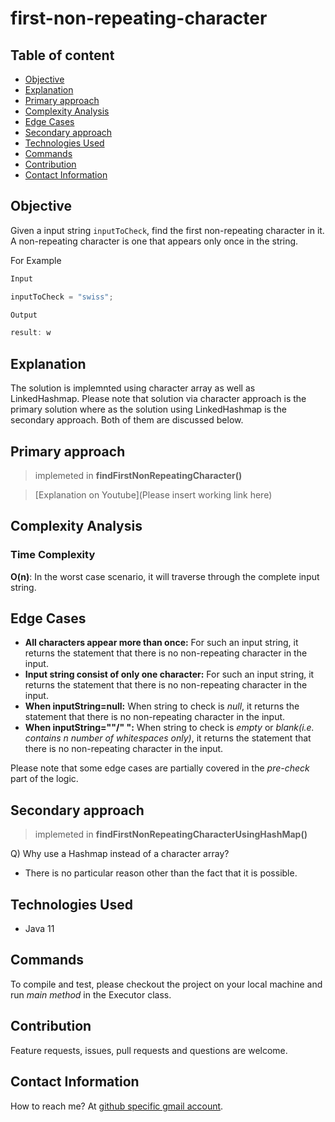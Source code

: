 # first-non-repeating-character

## Table of content

- [Objective](#objective)
- [Explanation](#explanation)
- [Primary approach](#primary-approach)
- [Complexity Analysis](#complexity-analysis)
- [Edge Cases](#edge-cases)
- [Secondary approach](#secondary-approach)
- [Technologies Used](#technologies-used)
- [Commands](#commands)
- [Contribution](#contribution)
- [Contact Information](#contact-information)

## Objective

Given a input string `inputToCheck`, find the first non-repeating character in it. A non-repeating character is one that appears only once in the string.

For Example

```java
Input

inputToCheck = "swiss";

Output

result: w
```

## Explanation

The solution is implemnted using character array as well as LinkedHashmap. Please note that solution via character approach is the primary solution where as the solution using LinkedHashmap is the secondary approach. Both of them are discussed below.

## Primary approach

> implemeted in **findFirstNonRepeatingCharacter()**

> [Explanation on Youtube](Please insert working link here)

## Complexity Analysis

### Time Complexity

**O(n)**: In the worst case scenario, it will traverse through the complete input string.

## Edge Cases

- **All characters appear more than once:** For such an input string, it returns the statement that there is no non-repeating character in the input.
- **Input string consist of only one character:** For such an input string, it returns the statement that there is no non-repeating character in the input.
- **When inputString=null:** When string to check is _null_, it returns the statement that there is no non-repeating character in the input.
- **When inputString=""/" ":** When string to check is _empty_ or _blank(i.e. contains n number of whitespaces only)_, it returns the statement that there is no non-repeating character in the input.

Please note that some edge cases are partially covered in the _pre-check_ part of the logic.

## Secondary approach

> implemeted in **findFirstNonRepeatingCharacterUsingHashMap()**

Q) Why use a Hashmap instead of a character array?

- There is no particular reason other than the fact that it is possible.

## Technologies Used

- Java 11

## Commands

To compile and test, please checkout the project on your local machine and run _main method_ in the Executor class.

## Contribution

Feature requests, issues, pull requests and questions are welcome.

## Contact Information

How to reach me? At [github specific gmail account](mailto:syedumerahmedcode@gmail.com?subject=[GitHub]%20Hello%20from%20Github).
